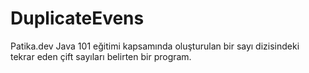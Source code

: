 # DuplicateEvens
Patika.dev Java 101 eğitimi kapsamında oluşturulan bir sayı dizisindeki tekrar eden çift sayıları belirten bir program.
